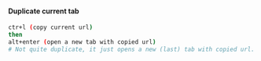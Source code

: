 #### Duplicate current tab
```bash
ctr+l (copy current url)
then 
alt+enter (open a new tab with copied url)
# Not quite duplicate, it just opens a new (last) tab with copied url.
```